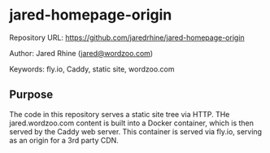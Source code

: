 # jared-homepage-origin

Repository URL: https://github.com/jaredrhine/jared-homepage-origin

Author: Jared Rhine (<jared@wordzoo.com>)

Keywords: fly.io, Caddy, static site, wordzoo.com

## Purpose

The code in this repository serves a static site tree via HTTP. THe
jared.wordzoo.com content is built into a Docker container, which is
then served by the Caddy web server. This container is served via
fly.io, serving as an origin for a 3rd party CDN.
